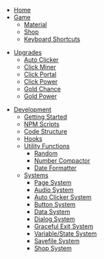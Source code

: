 <!--
  OVERVIEW
-->
* [Home](/)
* [Game](/game/)
  * [Material](/game/material.md)
  * [Shop](/game/shop.md)
  * [Keyboard Shortcuts](/game/keyboard-shortcuts.md)
<!--
  GAME CONTENT REFERENCE
-->
* [Upgrades](/upgrades/)
  * [Auto Clicker](/upgrades/auto-clicker.md)
  * [Click Miner](/upgrades/click-miner.md)
  * [Click Portal](/upgrades/click-portal.md)
  * [Click Power](/upgrades/click-power.md)
  * [Gold Chance](/upgrades/gold-chance.md)
  * [Gold Power](/upgrades/gold-power.md)
<!--
  DEVELOPER DOCUMENTATION
-->
* [Development](/dev/)
  * [Getting Started](/dev/#getting-started)
  * [NPM Scripts](/dev/#npm-scripts)
  * [Code Structure](/dev/#code-structure)
  * [Hooks](/dev/#hooks)
  * [Utility Functions](/dev/#utility-functions)
    * [Random](/dev/utils/random.md)
    * [Number Compactor](/dev/utils/number-compact.md)
    * [Date Formatter](/dev/utils/date.md)
  * [Systems](/dev/#systems)
    * [Page System](/dev/systems/page.md)
    * [Audio System](/dev/systems/audio.md)
    * [Auto Clicker System](/dev/systems/autoclicker.md)
    * [Button System](/dev/systems/button.md)
    * [Data System](/dev/systems/data-manager.md)
    * [Dialog System](/dev/systems/dialog.md)
    * [Graceful Exit System](/dev/systems/graceful-exit.md)
    * [Variable/State System](/dev/systems/vars.md)
    * [Savefile System](/dev/systems/savefile-manager.md)
    * [Shop System](/dev/systems/shop.md)

